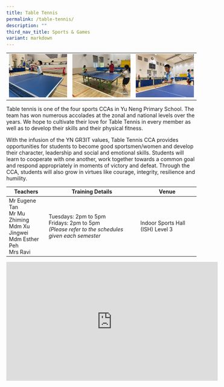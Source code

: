 ```yaml
---
title: Table Tennis
permalink: /table-tennis/
description: ""
third_nav_title: Sports & Games
variant: markdown
---
```



<table>
	<tbody><tr>
		<td><img src="/images/TableTennis-1.jpeg"></td>
		<td><img src="/images/TableTennis-2.jpeg"></td>
		<td><img src="/images/TableTennis-3.jpeg"></td>
	</tr>
</tbody></table>

Table tennis is one of the four sports CCAs in Yu Neng Primary School. The team has won numerous accolades at the zonal and national levels over the years. We hope to cultivate their love for Table Tennis in every member as well as to develop their skills and their physical fitness.

With the infusion of the YN GR3IT values, Table Tennis CCA provides opportunities for students to become good sportsmen/women and develop their character, leadership and social and emotional skills. Students will learn to cooperate with one another, work together towards a common goal and respond appropriately in moments of victory and defeat. Through the CCA, students will also grow in virtues like courage, integrity, resilience and humility.

| Teachers | Training Details | Venue |
| --- | --- | --- |
| Mr Eugene Tan  <br>Mr Mu Zhiming <br>Mdm Xu Jingwei <br> Mdm Esther Peh <br>Mrs Ravi | Tuesdays: 2pm to 5pm<br>Fridays: 2pm to 5pm&nbsp;<br>*(Please refer to the schedules given each semester* | Indoor Sports Hall (ISH) Level 3 |

<iframe allowfullscreen="" allow="accelerometer; autoplay; clipboard-write; encrypted-media; gyroscope; picture-in-picture; web-share" frameborder="0" title="YouTube video player" src="https://www.youtube.com/embed/edh3uOCv6X0?si=qjRsxYBwd1uobnod" height="315" width="560"></iframe>